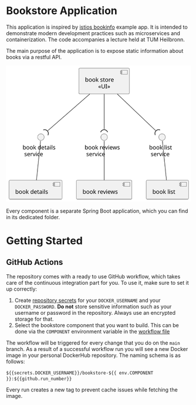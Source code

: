 # Bookstore Application

This application is inspired by [istios bookinfo](https://istio.io/latest/docs/examples/bookinfo/) example app.
It is intended to demonstrate modern development practices such as microservices and containerization. The code accompanies a lecture held at TUM Heilbronn.

The main purpose of the application is to expose static information about books via a restful API.

![](docs/component.svg)

Every component is a separate Spring Boot application, which you can find in its dedicated folder. 

# Getting Started


## GitHub Actions

The repository comes with a ready to use GitHub workflow, which takes care of the continuous integration part for you.
To use it, make sure to set it up correctly:

1. Create [repository secrets](https://docs.github.com/en/actions/security-guides/encrypted-secrets) for your `DOCKER_USERNAME`
and your `DOCKER_PASSWORD`. **Do not** store sensitive information such as your username or password in the repository. Always
use an encrypted storage for that.
2. Select the bookstore component that you want to build. This can be done via the `COMPONENT` environment variable
in the [workflow file](./.github/workflows/build-push.yml)

The workflow will be triggered for every change that you do on the `main` branch. As a result of a successful workflow run
you will see a new Docker image in your personal DockerHub repository.
The naming schema is as follows:

```
${{secrets.DOCKER_USERNAME}}/bookstore-${{ env.COMPONENT }}:${{github.run_number}}
```

Every run creates a new tag to prevent cache issues while fetching the image. 
